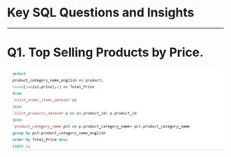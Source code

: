 # Key SQL Questions and Insights
---
# Q1. Top Selling Products by Price.
![Query](https://github.com/Aasmita23/TASK-3/blob/main/screenshots/Screenshot%202025-05-15%20190200.png)

